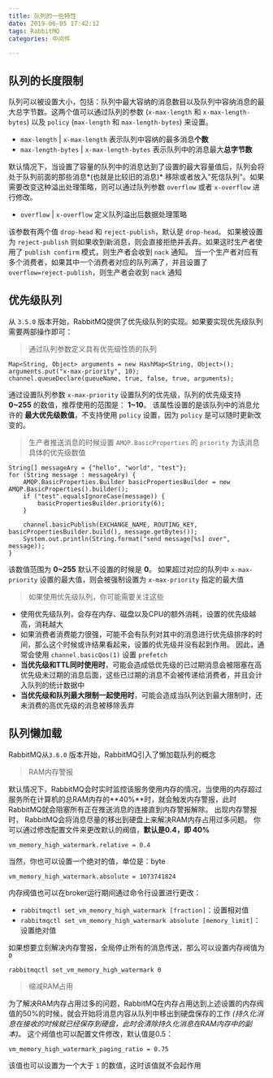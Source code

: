 ```yaml
---
title: 队列的一些特性
date: 2019-06-05 17:42:12
tags: RabbitMQ
categories: 中间件

---
```


## 队列的长度限制

队列可以被设置大小，包括：队列中最大容纳的消息数目以及队列中容纳消息的最大总字节数。这两个值可以通过队列的参数 (`x-max-length` 和 `x-max-length-bytes`) 以及 `policy` (`max-length` 和 `max-length-bytes`) 来设置。 

- `max-length` | `x-max-length` 表示队列中容纳的最多消息**个数**
- `max-length-bytes` | `x-max-length-bytes` 表示队列中的消息最大**总字节数**

默认情况下，当设置了容量的队列中的消息达到了设置的最大容量值后，队列会将处于队列前面的那些消息*(也就是比较旧的消息)* 移除或者放入"死信队列"。如果需要改变这种溢出处理策略，则可以通过队列参数 `overflow` 或者 `x-overflow` 进行修改。 

- `overflow` | `x-overflow` 定义队列溢出后数据处理策略

该参数有两个值 `drop-head` 和 `reject-publish`，默认是 `drop-head`。 如果被设置为 `reject-publish` 则如果收到新消息，则会直接拒绝并丢弃。如果这时生产者使用了 `publish confirm` 模式，则生产者会收到 `nack` 通知。 当一个生产者对应有多个消费者，如果其中一个消费者对应的队列满了，并且设置了 `overflow=reject-publish`，则生产者会收到 `nack` 通知

## 优先级队列

从 `3.5.0` 版本开始，RabbitMQ提供了优先级队列的实现。如果要实现优先级队列需要两部操作即可：

> 通过队列参数定义具有优先级性质的队列

	Map<String, Object> arguments = new HashMap<String, Object>();
    arguments.put("x-max-priority", 10);
    channel.queueDeclare(queueName, true, false, true, arguments);

通过设置队列参数 `x-max-priority` 设置队列的优先级，队列的优先级支持 **0~255** 的数值，推荐使用的范围是： **1~10**。 该属性设置的是该队列中的消息允许的 **最大优先级数值**，不支持使用 `policy` 设置，因为 `policy` 是可以随时更新改变的。

> 生产者推送消息的时候设置 `AMQP.BasicProperties` 的 `priority` 为该消息具体的优先级数值

	String[] messageAry = {"hello", "world", "test"};
    for (String message : messageAry) {
        AMQP.BasicProperties.Builder basicPropertiesBuilder = new AMQP.BasicProperties().builder();
        if ("test".equalsIgnoreCase(message)) {
            basicPropertiesBuilder.priority(6);
        }

        channel.basicPublish(EXCHANGE_NAME, ROUTING_KEY, basicPropertiesBuilder.build(), message.getBytes());
        System.out.println(String.format("send message[%s] over", message));
    }

该数值范围为 **0~255** 默认不设置的时候是 **0**。 如果超过对应的队列中 `x-max-priority` 设置的最大值，则会被强制设置为 `x-max-priority` 指定的最大值

> 如果使用优先级队列，你可能需要关注这些

- 使用优先级队列，会存在内存、磁盘以及CPU的额外消耗，设置的优先级越高，消耗越大
- 如果消费者消费能力很强，可能不会有队列对其中的消息进行优先级排序的时间，那么这个时候或许结果看起来，设置的优先级并没有起到作用。 因此，通常会使用 `channel.basicQos(1)` 设置 `prefetch`
- **当优先级和TTL同时使用时**，可能会造成低优先级的已过期消息会被阻塞在高优先级未过期的消息后面，这些已过期的消息不会被传递给消费者，并且会计入队列的统计数据中
- **当优先级和队列最大限制一起使用时**，可能会造成当队列达到最大限制时，还未消费的高优先级的消息被移除丢弃

## 队列懒加载

RabbitMQ从`3.6.0` 版本开始，RabbitMQ引入了懒加载队列的概念

> RAM内存警报

 默认情况下，RabbitMQ会时实时监控该服务使用内存的情况，当使用的内存超过服务所在计算机的总RAM内存的**40%**时，就会触发内存警报，此时RabbitMQ就会阻塞所有正在推送消息的连接直到内存警报解除。 出现内存警报时， RabbitMQ会将消息尽量的移出到硬盘上来解决RAM内存占用过多问题。 你可以通过修改配置文件来更改默认的阀值，**默认是0.4，即 40%**

	vm_memory_high_watermark.relative = 0.4

当然，你也可以设置一个绝对的值，单位是：byte

	vm_memory_high_watermark.absolute = 1073741824

内存阀值也可以在broker运行期间通过命令行设置进行更改：

- `rabbitmqctl set_vm_memory_high_watermark [fraction]`：设置相对值
- `rabbitmqctl set_vm_memory_high_watermark absolute [memory_limit]`：设置绝对值

如果想要立刻解决内存警报，全局停止所有的消息传送，那么可以设置内存阀值为 `0`

	rabbitmqctl set_vm_memory_high_watermark 0

> 缩减RAM占用

为了解决RAM内存占用过多的问题，RabbitMQ在内存占用达到上述设置的内存阀值的50%的时候，就会开始将消息内容从队列中移出到硬盘保存的工作 *(持久化消息在接收的时候就已经保存到硬盘，此时会清除持久化消息在RAM内存中的副本)*。 这个阀值也可以配置文件修改，默认值是0.5：

	vm_memory_high_watermark_paging_ratio = 0.75

该值也可以设置为一个大于 `1` 的数值，这时该值就不会起作用



	







